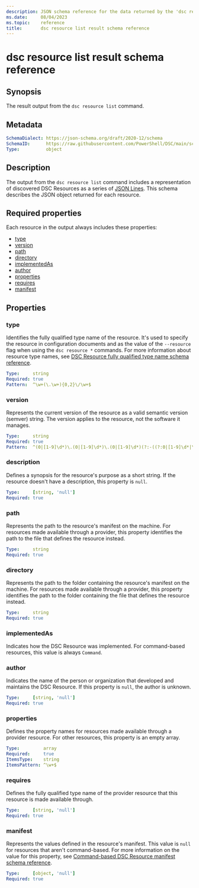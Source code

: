 ```yaml
---
description: JSON schema reference for the data returned by the 'dsc resource list' command.
ms.date:     08/04/2023
ms.topic:    reference
title:       dsc resource list result schema reference
---
```


# dsc resource list result schema reference

## Synopsis

The result output from the `dsc resource list` command.

## Metadata

```yaml
SchemaDialect: https://json-schema.org/draft/2020-12/schema
SchemaID:      https://raw.githubusercontent.com/PowerShell/DSC/main/schemas/2023/08/outputs/resource/list.json
Type:          object
```

## Description

The output from the `dsc resource list` command includes a representation of discovered DSC
Resources as a series of [JSON Lines][01]. This schema describes the JSON object returned for each
resource.

## Required properties

Each resource in the output always includes these properties:

- [type](#type)
- [version](#version)
- [path](#path)
- [directory](#directory)
- [implementedAs](#implementedas)
- [author](#author)
- [properties](#properties)
- [requires](#requires)
- [manifest](#manifest)

## Properties

### type

Identifies the fully qualified type name of the resource. It's used to specify the resource in
configuration documents and as the value of the `--resource` flag when using the `dsc resource *`
commands. For more information about resource type names, see
[DSC Resource fully qualified type name schema reference][02].

```yaml
Type:     string
Required: true
Pattern:  ^\w+(\.\w+){0,2}\/\w+$
```

### version

Represents the current version of the resource as a valid semantic version (semver) string. The
version applies to the resource, not the software it manages.

```yaml
Type:     string
Required: true
Pattern:  ^(0|[1-9]\d*)\.(0|[1-9]\d*)\.(0|[1-9]\d*)(?:-((?:0|[1-9]\d*|\d*[a-zA-Z-][0-9a-zA-Z-]*)(?:\.(?:0|[1-9]\d*|\d*[a-zA-Z-][0-9a-zA-Z-]*))*))?(?:\+([0-9a-zA-Z-]+(?:\.[0-9a-zA-Z-]+)*))?$
```

### description

Defines a synopsis for the resource's purpose as a short string. If the resource doesn't have a
description, this property is `null`.

```yaml
Type:     [string, 'null']
Required: true
```

### path

Represents the path to the resource's manifest on the machine. For resources made available through
a provider, this property identifies the path to the file that defines the resource instead.

```yaml
Type:     string
Required: true
```

### directory

Represents the path to the folder containing the resource's manifest on the machine. For resources
made available through a provider, this property identifies the path to the folder containing the
file that defines the resource instead.

```yaml
Type:     string
Required: true
```

### implementedAs

Indicates how the DSC Resource was implemented. For command-based resources, this value is always
`Command`.

<!--
    Resources currently return this a null except for the test resources. Not
    sure how to document this.
-->

### author

Indicates the name of the person or organization that developed and maintains the DSC Resource. If
this property is `null`, the author is unknown.

<!--
    Resources currently return this a null except for the test resources. Is
    this only for provider resources, or something else?
-->

```yaml
Type:     [string, 'null']
Required: true
```

### properties

Defines the property names for resources made available through a provider resource. For other
resources, this property is an empty array.

<!--
    Resources currently return this a null except for the test resources.
    Should this value be populated for all resources made available through a
    provider?
-->

```yaml
Type:         array
Required:     true
ItemsType:    string
ItemsPattern: ^\w+$
```

### requires

Defines the fully qualified type name of the provider resource that this resource is made available
through.

```yaml
Type:     [string, 'null']
Required: true
```

### manifest

Represents the values defined in the resource's manifest. This value is `null` for resources that
aren't command-based. For more information on the value for this property, see
[Command-based DSC Resource manifest schema reference][03].

```yaml
Type:     [object, 'null']
Required: true
```

[01]: https://jsonlines.org/
[02]: ../../definitions/resourceType.md
[03]: ../../resource/manifest/root.md
